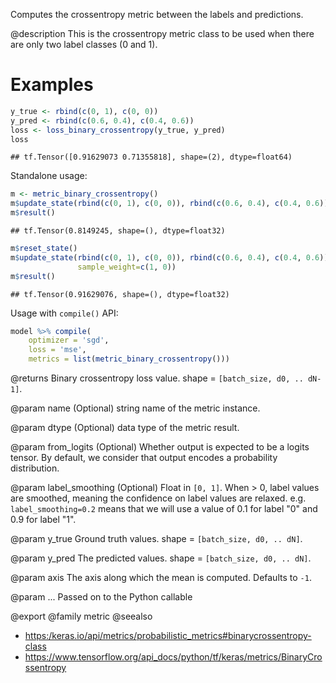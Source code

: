 Computes the crossentropy metric between the labels and predictions.

@description
This is the crossentropy metric class to be used when there are only two
label classes (0 and 1).

# Examples

```r
y_true <- rbind(c(0, 1), c(0, 0))
y_pred <- rbind(c(0.6, 0.4), c(0.4, 0.6))
loss <- loss_binary_crossentropy(y_true, y_pred)
loss
```

```
## tf.Tensor([0.91629073 0.71355818], shape=(2), dtype=float64)
```
Standalone usage:


```r
m <- metric_binary_crossentropy()
m$update_state(rbind(c(0, 1), c(0, 0)), rbind(c(0.6, 0.4), c(0.4, 0.6)))
m$result()
```

```
## tf.Tensor(0.8149245, shape=(), dtype=float32)
```


```r
m$reset_state()
m$update_state(rbind(c(0, 1), c(0, 0)), rbind(c(0.6, 0.4), c(0.4, 0.6)),
               sample_weight=c(1, 0))
m$result()
```

```
## tf.Tensor(0.91629076, shape=(), dtype=float32)
```

Usage with `compile()` API:


```r
model %>% compile(
    optimizer = 'sgd',
    loss = 'mse',
    metrics = list(metric_binary_crossentropy()))
```

@returns
Binary crossentropy loss value. shape = `[batch_size, d0, .. dN-1]`.

@param name
(Optional) string name of the metric instance.

@param dtype
(Optional) data type of the metric result.

@param from_logits
(Optional) Whether output is expected
to be a logits tensor. By default, we consider
that output encodes a probability distribution.

@param label_smoothing
(Optional) Float in `[0, 1]`.
When > 0, label values are smoothed,
meaning the confidence on label values are relaxed.
e.g. `label_smoothing=0.2` means that we will use
a value of 0.1 for label "0" and 0.9 for label "1".

@param y_true
Ground truth values. shape = `[batch_size, d0, .. dN]`.

@param y_pred
The predicted values. shape = `[batch_size, d0, .. dN]`.

@param axis
The axis along which the mean is computed. Defaults to `-1`.

@param ...
Passed on to the Python callable

@export
@family metric
@seealso
+ <https:/keras.io/api/metrics/probabilistic_metrics#binarycrossentropy-class>
+ <https://www.tensorflow.org/api_docs/python/tf/keras/metrics/BinaryCrossentropy>

